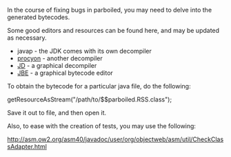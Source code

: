 In the course of fixing bugs in parboiled, you may need to delve into the generated bytecodes.

Some good editors and resources can be found here, and may be updated as necessary.

* javap - the JDK comes with its own decompiler
* [procyon](https://bitbucket.org/mstrobel/procyon/wiki/Java%20Decompiler) - another decompiler
* [JD](http://jd.benow.ca/) - a graphical decompiler
* [JBE](http://set.ee/jbe/) - a graphical bytecode editor

To obtain the bytecode for a particular java file, do the following:

getResourceAsStream("/path/to/$$parboiled.RSS.class");

Save it out to file, and then open it.

Also, to ease with the creation of tests, you may use the following:

http://asm.ow2.org/asm40/javadoc/user/org/objectweb/asm/util/CheckClassAdapter.html